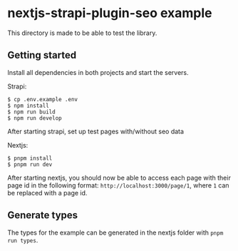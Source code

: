 # nextjs-strapi-plugin-seo example

This directory is made to be able to test the library.

## Getting started

Install all dependencies in both projects and start the servers.

Strapi:

```
$ cp .env.example .env
$ npm install
$ npm run build
$ npm run develop
```

After starting strapi, set up test pages with/without seo data

Nextjs:

```
$ pnpm install
$ pnpm run dev
```

After starting nextjs, you should now be able to access each page with their page id in the following format: `http://localhost:3000/page/1`, where `1` can be replaced with a page id.

## Generate types

The types for the example can be generated in the nextjs folder with `pnpm run types`.
